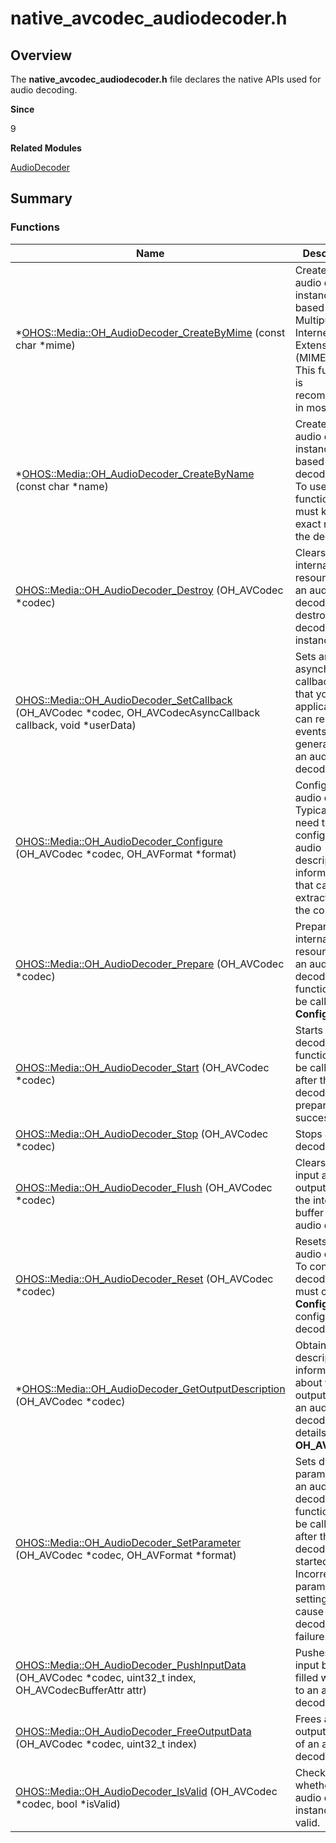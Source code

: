 # native_avcodec_audiodecoder.h


## Overview

The **native_avcodec_audiodecoder.h** file declares the native APIs used for audio decoding.

**Since**

9

**Related Modules**

[AudioDecoder](_audio_decoder.md)


## Summary


### Functions

| Name| Description| 
| -------- | -------- |
| \*[OHOS::Media::OH_AudioDecoder_CreateByMime](_audio_decoder.md#oh_audiodecoder_createbymime) (const char \*mime) | Creates an audio decoder instance based on a Multipurpose Internet Mail Extension (MIME) type. This function is recommended in most cases.| 
| \*[OHOS::Media::OH_AudioDecoder_CreateByName](_audio_decoder.md#oh_audiodecoder_createbyname) (const char \*name) | Creates an audio decoder instance based on a decoder name. To use this function, you must know the exact name of the decoder.| 
| [OHOS::Media::OH_AudioDecoder_Destroy](_audio_decoder.md#oh_audiodecoder_destroy) (OH_AVCodec \*codec) | Clears the internal resources of an audio decoder and destroys the decoder instance.| 
| [OHOS::Media::OH_AudioDecoder_SetCallback](_audio_decoder.md#oh_audiodecoder_setcallback) (OH_AVCodec \*codec, OH_AVCodecAsyncCallback callback, void \*userData) | Sets an asynchronous callback so that your application can respond to events generated by an audio decoder.| 
| [OHOS::Media::OH_AudioDecoder_Configure](_audio_decoder.md#oh_audiodecoder_configure) (OH_AVCodec \*codec, OH_AVFormat \*format) | Configures an audio decoder. Typically, you need to configure the audio description information that can be extracted from the container.| 
| [OHOS::Media::OH_AudioDecoder_Prepare](_audio_decoder.md#oh_audiodecoder_prepare) (OH_AVCodec \*codec) | Prepares internal resources for an audio decoder. This function must be called after **Configure**.| 
| [OHOS::Media::OH_AudioDecoder_Start](_audio_decoder.md#oh_audiodecoder_start) (OH_AVCodec \*codec) | Starts an audio decoder. This function can be called only after the decoder is prepared successfully.| 
| [OHOS::Media::OH_AudioDecoder_Stop](_audio_decoder.md#oh_audiodecoder_stop) (OH_AVCodec \*codec) | Stops an audio decoder.| 
| [OHOS::Media::OH_AudioDecoder_Flush](_audio_decoder.md#oh_audiodecoder_flush) (OH_AVCodec \*codec) | Clears the input and output data in the internal buffer of an audio decoder.| 
| [OHOS::Media::OH_AudioDecoder_Reset](_audio_decoder.md#oh_audiodecoder_reset) (OH_AVCodec \*codec) | Resets an audio decoder. To continue decoding, you must call **Configure** to configure the decoder again.| 
| \*[OHOS::Media::OH_AudioDecoder_GetOutputDescription](_audio_decoder.md#oh_audiodecoder_getoutputdescription) (OH_AVCodec \*codec) | Obtains the description information about the output data of an audio decoder. For details, see **OH_AVFormat**.| 
| [OHOS::Media::OH_AudioDecoder_SetParameter](_audio_decoder.md#oh_audiodecoder_setparameter) (OH_AVCodec \*codec, OH_AVFormat \*format) | Sets dynamic parameters for an audio decoder. This function can be called only after the decoder is started. Incorrect parameter settings may cause decoding failure.| 
| [OHOS::Media::OH_AudioDecoder_PushInputData](_audio_decoder.md#oh_audiodecoder_pushinputdata) (OH_AVCodec \*codec, uint32_t index, OH_AVCodecBufferAttr attr) | Pushes the input buffer filled with data to an audio decoder.| 
| [OHOS::Media::OH_AudioDecoder_FreeOutputData](_audio_decoder.md#oh_audiodecoder_freeoutputdata) (OH_AVCodec \*codec, uint32_t index) | Frees an output buffer of an audio decoder.| 
| [OHOS::Media::OH_AudioDecoder_IsValid](_audio_decoder.md#oh_audiodecoder_isvalid) (OH_AVCodec \*codec, bool \*isValid) | Checks whether an audio decoder instance is valid.| 
